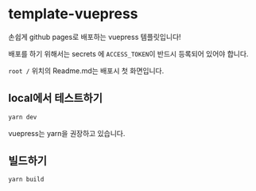 # template-vuepress

손쉽게 github pages로 배포하는 vuepress 템플릿입니다!

배포를 하기 위해서는 secrets 에 `ACCESS_TOKEN`이 반드시 등록되어 있어야 합니다.

`root /` 위치의 Readme.md는 배포시 첫 화면입니다.

## local에서 테스트하기

```bash
yarn dev
```

vuepress는 yarn을 권장하고 있습니다.

## 빌드하기

```bash
yarn build
```
